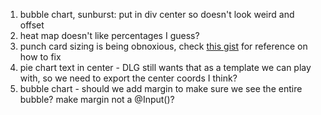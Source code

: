 1)  bubble chart, sunburst: put in div center so doesn't look weird and offset
2)  heat map doesn't like percentages I guess? 
3)  punch card sizing is being obnoxious, check [this gist](https://gist.github.com/kaezarrex/10122633) for reference on how to fix
4)  pie chart text in center - DLG still wants that as a template we can play with, so we need to export the center coords I think? 
5)  bubble chart - should we add margin to make sure we see the entire bubble? make margin not a @Input()? 
